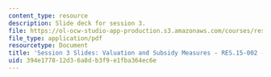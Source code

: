 ```yaml
---
content_type: resource
description: Slide deck for session 3.
file: https://ol-ocw-studio-app-production.s3.amazonaws.com/courses/res-15-002-mission-metrics-finance-training-for-federal-credit-program-professionals-summer-2016/394e177812d36a8db3f9e1fba364ec6e_MITRES15-002SUM16_Session_3.pdf
file_type: application/pdf
resourcetype: Document
title: 'Session 3 Slides: Valuation and Subsidy Measures - RES.15-002 - Summer 2016'
uid: 394e1778-12d3-6a8d-b3f9-e1fba364ec6e
---
```

